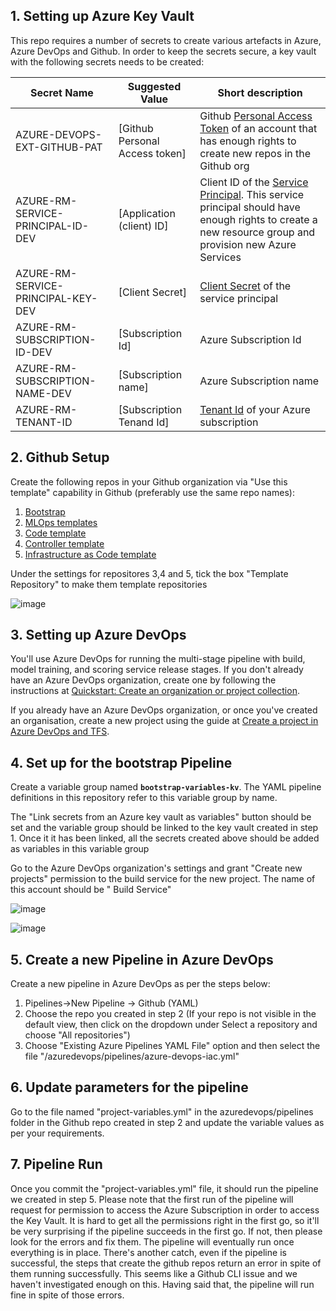 ## 1. Setting up Azure Key Vault

This repo requires a number of secrets to create various artefacts in Azure, Azure DevOps and Github. In order to keep the secrets secure, a key vault with the following secrets needs to be created:

| Secret Name            | Suggested Value           | Short description                                                                                                           |
| ------------------------ | ------------------------- | --------------------------------------------------------------------------------------------------------------------------- |
| AZURE-DEVOPS-EXT-GITHUB-PAT | [Github Personal Access token]       | Github [Personal Access Token](https://docs.github.com/en/github/authenticating-to-github/keeping-your-account-and-data-secure/creating-a-personal-access-token) of an account that has enough rights to create new repos in the Github org                                 |
| AZURE-RM-SERVICE-PRINCIPAL-ID-DEV                 | [Application (client) ID]                 | Client ID of the [Service Principal](https://docs.microsoft.com/en-us/azure/active-directory/develop/quickstart-register-app#register-an-application). This service principal should have enough rights to create a new resource group and provision new Azure Services                           |
| AZURE-RM-SERVICE-PRINCIPAL-KEY-DEV           | [Client Secret]                  | [Client Secret](https://docs.microsoft.com/en-us/azure/active-directory/develop/quickstart-register-app#add-a-client-secret) of the service principal                                                                                                  |
| AZURE-RM-SUBSCRIPTION-ID-DEV           | [Subscription Id]              | Azure Subscription Id                                                                                                     |
| AZURE-RM-SUBSCRIPTION-NAME-DEV  | [Subscription name] | Azure Subscription name |
| AZURE-RM-TENANT-ID | [Subscription Tenand Id]  | [Tenant Id](https://docs.microsoft.com/en-us/azure/active-directory/fundamentals/active-directory-how-to-find-tenant) of your Azure subscription               |

## 2. Github Setup

Create the following repos in your Github organization via "Use this template" capability in Github (preferably use the same repo names):

1. [Bootstrap](https://github.com/ai-factory-azure/bootstrap)
2. [MLOps templates](https://github.com/ai-factory-azure/templates-mlops)
3. [Code template](https://github.com/ai-factory-azure/project-template-file-batch-code)
4. [Controller template](https://github.com/ai-factory-azure/project-template-file-batch-controller)
5. [Infrastructure as Code template](https://github.com/ai-factory-azure/templates-iac)

Under the settings for repositores 3,4 and 5, tick the box "Template Repository" to make them template repositories

![image](https://user-images.githubusercontent.com/26466075/132330317-528a2e71-7371-46c8-870e-10349a9fefcc.png)


## 3. Setting up Azure DevOps

You'll use Azure DevOps for running the multi-stage pipeline with build, model training, and scoring service release stages. If you don't already have an Azure DevOps organization, create one by following the instructions at [Quickstart: Create an organization or project collection](https://docs.microsoft.com/en-us/azure/devops/organizations/accounts/create-organization?view=azure-devops).

If you already have an Azure DevOps organization, or once you've created an organisation, create a new project using the guide at [Create a project in Azure DevOps and TFS](https://docs.microsoft.com/en-us/azure/devops/organizations/projects/create-project?view=azure-devops).

## 4. Set up for the bootstrap Pipeline

Create a variable group named **`bootstrap-variables-kv`**. The YAML pipeline definitions in this repository refer to this variable group by name.

The "Link secrets from an Azure key vault as variables" button should be set and the variable group should be linked to the key vault created in step 1. Once it it has been linked, all the secrets created above should be added as variables in this variable group

Go to the Azure DevOps organization's settings and grant "Create new projects" permission to the build service for the new project. The name of this account should be "<azure devops project name> Build Service"
  
![image](https://user-images.githubusercontent.com/26466075/132328747-02b0011f-aaa6-4a85-b51c-8e9feeed14d4.png)

![image](https://user-images.githubusercontent.com/26466075/132328799-55d9cbb4-520f-4890-9753-240fbae6a5d1.png)

## 5. Create a new Pipeline in Azure DevOps

Create a new pipeline in Azure DevOps as per the steps below:

1. Pipelines->New Pipeline -> Github (YAML)
2. Choose the repo you created in step 2 (If your repo is not visible in the default view, then click on the dropdown under Select a repository and choose "All repositories")
3. Choose "Existing Azure Pipelines YAML File" option and then select the file "/azuredevops/pipelines/azure-devops-iac.yml"

## 6. Update parameters for the pipeline

Go to the file named "project-variables.yml" in the azuredevops/pipelines folder in the Github repo created in step 2 and update the variable values as per your requirements. 

## 7. Pipeline Run

Once you commit the "project-variables.yml" file, it should run the pipeline we created in step 5. Please note that the first run of the pipeline will request for permission to access the Azure Subscription in order to access the Key Vault. It is hard to get all the permissions right in the first go, so it'll be very surprising if the pipeline succeeds in the first go. If not, then please look for the errors and fix them. The pipeline will eventually run once everything is in place. There's another catch, even if the pipeline is successful, the steps that create the github repos return an error in spite of them running successfully. This seems like a Github CLI issue and we haven't investigated enough on this. Having said that, the pipeline will run fine in spite of those errors. 
